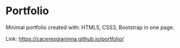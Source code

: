 # Portfolio

Minimal portfolio created with: HTML5, CSS3, Bootstrap in one page.

Link: https://caceresgianinna.github.io/portfolio/